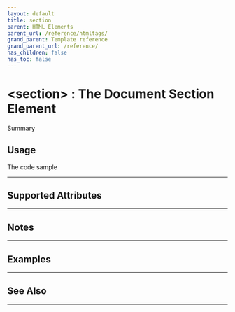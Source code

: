```yaml
---
layout: default
title: section
parent: HTML Elements
parent_url: /reference/htmltags/
grand_parent: Template reference
grand_parent_url: /reference/
has_children: false
has_toc: false
---
```


# &lt;section&gt; : The Document Section Element

Summary

## Usage

 The code sample

---

## Supported Attributes


---

## Notes


---

## Examples


---


## See Also


---

